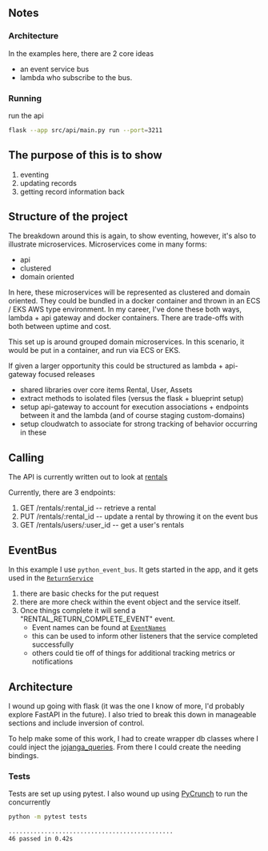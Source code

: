 ## Notes

### Architecture

In the examples here, there are 2 core ideas

* an event service bus
* lambda who subscribe to the bus.

### Running

run the api

```bash
flask --app src/api/main.py run --port=3211
```

## The purpose of this is to show

1. eventing
2. updating records
3. getting record information back

## Structure of the project

The breakdown around this is again, to show eventing, however, it's also to illustrate microservices. Microservices come
in many forms:

* api
* clustered
* domain oriented

In here, these microservices will be represented as clustered and domain oriented. They could be bundled in a docker
container and thrown in an ECS / EKS AWS type environment. In my career, I've done these both ways, lambda + api gateway
and docker containers. There are trade-offs with both between uptime and cost.

This set up is around grouped domain microservices. In this scenario, it would be put in a container, and run via ECS or EKS. 

If given a larger opportunity this could be structured as lambda + api-gateway focused releases

+ shared libraries over core items Rental, User, Assets
+ extract methods to isolated files (versus the flask + blueprint setup)
+ setup api-gateway to account for execution associations + endpoints between it and the lambda (and of course staging custom-domains)
+ setup cloudwatch to associate for strong tracking of behavior occurring in these 

## Calling

The API is currently written out to look at [rentals](../src/api/blueprints/rentals.py)

Currently, there are 3 endpoints:

1. GET /rentals/:rental_id -- retrieve a rental
2. PUT /rentals/:rental_id -- update a rental by throwing it on the event bus
3. GET /rentals/users/:user_id -- get a user's rentals

## EventBus

In this example I use `python_event_bus`. It gets started in the app, and it gets used in the [`ReturnService`](../src/services/return_service.py)

1. there are basic checks for the put request
2. there are more check within the event object and the service itself.
3. Once things complete it will send a "RENTAL_RETURN_COMPLETE_EVENT" event.
   + Event names can be found at [`EventNames`](../src/services/event_names.py)
   + this can be used to inform other listeners that the service completed successfully
   + others could tie off of things for additional tracking metrics or notifications

## Architecture

I wound up going with flask (it was the one I know of more, I'd probably explore FastAPI in the future). I also tried to break this down in manageable sections and include inversion of control.

To help make some of this work, I had to create wrapper db classes where I could inject the [jojanga_queries](../jojanga_queries). From there I could create the needing bindings.

### Tests

Tests are set up using pytest. I also wound up using [PyCrunch](https://github.com/gleb-sevruk/pycrunch-engine) to run the concurrently

```bash
python -m pytest tests
```

```bash
..............................................                                                                                                                                                                                                                                                               [100%]
46 passed in 0.42s

```